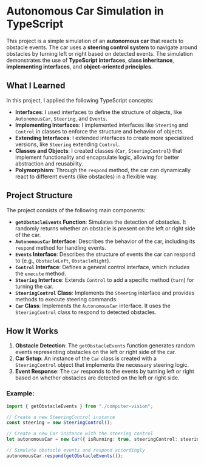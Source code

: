 # Autonomous Car Simulation in TypeScript

This project is a simple simulation of an **autonomous car** that reacts to obstacle events. The car uses a **steering control system** to navigate around obstacles by turning left or right based on detected events. The simulation demonstrates the use of **TypeScript interfaces**, **class inheritance**, **implementing interfaces**, and **object-oriented principles**.

## What I Learned

In this project, I applied the following TypeScript concepts:

- **Interfaces**: I used interfaces to define the structure of objects, like `AutonomousCar`, `Steering`, and `Events`.
- **Implementing Interfaces**: I implemented interfaces like `Steering` and `Control` in classes to enforce the structure and behavior of objects.
- **Extending Interfaces**: I extended interfaces to create more specialized versions, like `Steering` extending `Control`.
- **Classes and Objects**: I created classes (`Car`, `SteeringControl`) that implement functionality and encapsulate logic, allowing for better abstraction and reusability.
- **Polymorphism**: Through the `respond` method, the car can dynamically react to different events (like obstacles) in a flexible way.

## Project Structure

The project consists of the following main components:

- **`getObstacleEvents` Function**: Simulates the detection of obstacles. It randomly returns whether an obstacle is present on the left or right side of the car.
- **`AutonomousCar` Interface**: Describes the behavior of the car, including its `respond` method for handling events.
- **`Events` Interface**: Describes the structure of events the car can respond to (e.g., `ObstacleLeft`, `ObstacleRight`).
- **`Control` Interface**: Defines a general control interface, which includes the `execute` method.
- **`Steering` Interface**: Extends `Control` to add a specific method (`turn`) for turning the car.
- **`SteeringControl` Class**: Implements the `Steering` interface and provides methods to execute steering commands.
- **`Car` Class**: Implements the `AutonomousCar` interface. It uses the `SteeringControl` class to respond to detected obstacles.

## How It Works

1. **Obstacle Detection**: The `getObstacleEvents` function generates random events representing obstacles on the left or right side of the car.
2. **Car Setup**: An instance of the `Car` class is created with a `SteeringControl` object that implements the necessary steering logic.
3. **Event Response**: The `Car` responds to the events by turning left or right based on whether obstacles are detected on the left or right side.

### Example:

```typescript
import { getObstacleEvents } from "./computer-vision";

// Create a new SteeringControl instance
const steering = new SteeringControl();

// Create a new Car instance with the steering control
let autonomousCar = new Car({ isRunning: true, steeringControl: steering });

// Simulate obstacle events and respond accordingly
autonomousCar.respond(getObstacleEvents());
```
